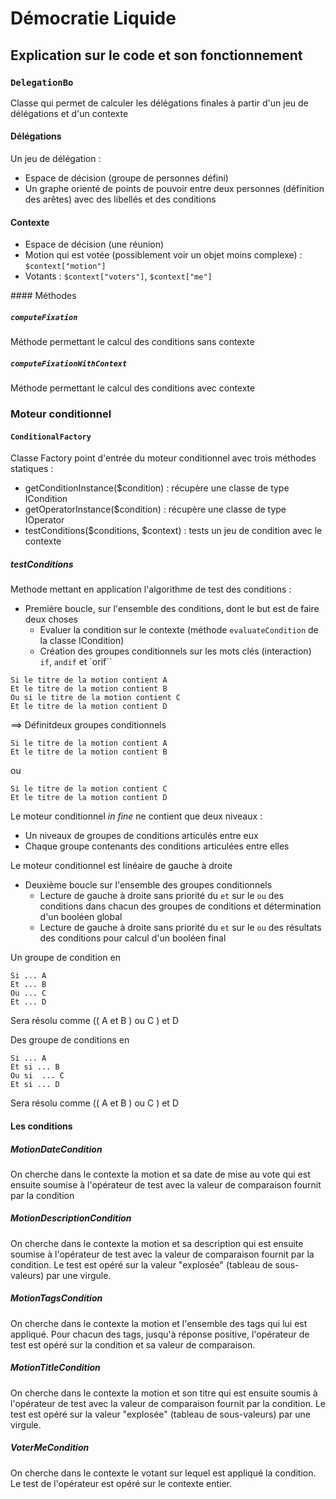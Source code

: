 # Démocratie Liquide

## Explication sur le code et son fonctionnement

### `DelegationBo`

Classe qui permet de calculer les délégations finales à partir d'un jeu de délégations et d'un contexte

#### Délégations

Un jeu de délégation : 

- Espace de décision (groupe de personnes défini)
- Un graphe orienté de points de pouvoir entre deux personnes (définition des arêtes) avec des libellés et des conditions

#### Contexte

- Espace de décision (une réunion)
- Motion qui est votée (possiblement voir un objet moins complexe) : `$context["motion"]`
- Votants : `$context["voters"]`, `$context["me"]`

#### Méthodes 

##### `computeFixation`

Méthode permettant le calcul des conditions sans contexte

##### `computeFixationWithContext`

Méthode permettant le calcul des conditions avec contexte

### Moteur conditionnel

#### `ConditionalFactory`

Classe Factory point d'entrée du moteur conditionnel avec trois méthodes statiques : 

- getConditionInstance($condition) : récupère une classe de type ICondition
- getOperatorInstance($condition) : récupère une classe de type IOperator
- testConditions($conditions, $context) : tests un jeu de condition avec le contexte

##### testConditions

Methode mettant en application l'algorithme de test des conditions :

- Première boucle, sur l'ensemble des conditions, dont le but est de faire deux choses 
    - Evaluer la condition sur le contexte (méthode `evaluateCondition` de la classe ICondition)
    - Création des groupes conditionnels sur les mots clés (interaction) `if`, `andif` et `orif``

```
Si le titre de la motion contient A
Et le titre de la motion contient B
Ou si le titre de la motion contient C
Et le titre de la motion contient D
```
==> Définitdeux groupes conditionnels

```
Si le titre de la motion contient A
Et le titre de la motion contient B
```
ou
```
Si le titre de la motion contient C
Et le titre de la motion contient D
```

Le moteur conditionnel *in fine* ne contient que deux niveaux : 

- Un niveaux de groupes de conditions articulés entre eux
- Chaque groupe contenants des conditions articulées entre elles

Le moteur conditionnel est linéaire de gauche à droite

- Deuxième boucle sur l'ensemble des groupes conditionnels 
    - Lecture de gauche à droite sans priorité du `et` sur le `ou` des conditions dans chacun des groupes de conditions et détermination d'un booléen global
    - Lecture de gauche à droite sans priorité du `et` sur le `ou` des résultats des conditions pour calcul d'un booléen final

Un groupe de condition en 

```
Si ... A
Et ... B
Ou ... C
Et ... D
```

Sera résolu comme (( A et B ) ou C ) et D

Des groupe de conditions en 

```
Si ... A
Et si ... B
Ou si  ... C
Et si ... D
```

Sera résolu comme (( A et B ) ou C ) et D

#### Les conditions 

##### MotionDateCondition

On cherche dans le contexte la motion et sa date de mise au vote qui est ensuite soumise à l'opérateur de test avec la valeur de comparaison fournit par la condition

##### MotionDescriptionCondition

On cherche dans le contexte la motion et sa description qui est ensuite soumise à l'opérateur de test avec la valeur de comparaison fournit par la condition.
Le test est opéré sur la valeur "explosée" (tableau de sous-valeurs) par une virgule.

##### MotionTagsCondition

On cherche dans le contexte la motion et l'ensemble des tags qui lui est appliqué. Pour chacun des tags, jusqu'à réponse positive, l'opérateur de test est opéré sur la condition et sa valeur de comparaison.

##### MotionTitleCondition

On cherche dans le contexte la motion et son titre qui est ensuite soumis à l'opérateur de test avec la valeur de comparaison fournit par la condition.
Le test est opéré sur la valeur "explosée" (tableau de sous-valeurs) par une virgule.

##### VoterMeCondition

On cherche dans le contexte le votant sur lequel est appliqué la condition. Le test de l'opérateur est opéré sur le contexte entier.

